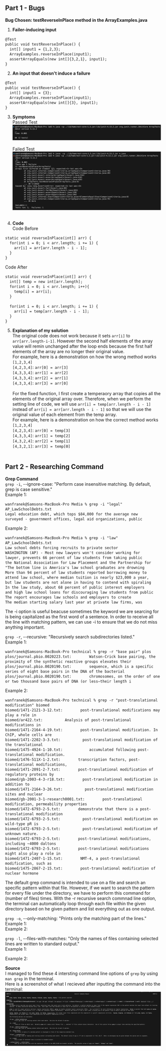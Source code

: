 ## Part 1 - Bugs
**Bug Chosen: testReverseInPlace method in the ArrayExamples.java**
1. **Failer-inducing input**
```
@Test 
public void testReverseInPlace() {
  int[] input1 = {1,2,3};
  ArrayExamples.reverseInPlace(input1);
  assertArrayEquals(new int[]{3,2,1}, input1);
}
```

2. **An input that doesn't induce a failure**
```
@Test 
public void testReverseInPlace() {
  int[] input1 = {3};
  ArrayExamples.reverseInPlace(input1);
  assertArrayEquals(new int[]{3}, input1);
}
```

3. **Symptoms**<br>
Passed Test<br>
<img src = "passed.png"><br><br>
Failed Test<br>
<img src = "failed.png"><br><br>

4. **Code**<br>
Code Before
```
static void reverseInPlace(int[] arr) {
  for(int i = 0; i < arr.length; i += 1) {
    arr[i] = arr[arr.length - i - 1];
  }
}
```

Code After
```
static void reverseInPlace(int[] arr) {
  int[] temp = new int[arr.length];
  for(int i = 0; i < arr.length; i++){
    temp[i] = arr[i];
  }
  
  for(int i = 0; i < arr.length; i += 1) {
    arr[i] = temp[arr.length - i - 1];
  }
}
```

5. **Explanation of my solution**<br>
The original code does not work because it sets `arr[i]` to `arr[arr.length-i-1]`. However the second half elements of the array value will remin unchanged after the loop ends because the first half elements of the array are no longer their original value.<br>
For example, here is a demonstration on how the wrong method works<br>
`[1,2,3,4]`<br>
`[4,2,3,4]`: `arr[0] = arr[3]`<br>
`[4,3,3,4]`: `arr[1] = arr[2]`<br>
`[4,3,3,4]`: `arr[2] = arr[1]`<br>
`[4,3,3,4]`: `arr[3] = arr[0]`<br><br>
For the fixed function, I first create a temperaory array that copies all the elements of the original array over. Therefore, when we perform the setting line of code, we will use `arr[i] = temp[arr.length - i - 1]` instead of `arr[i] = arr[arr.length - i - 1]` so that we will use the original value of each element from the temp array.<br>
For example, here is a demonstration on how the correct method works<br>
`[1,2,3,4]`<br>
`[4,2,3,4]`: `arr[0] = temp[3]`<br>
`[4,3,3,4]`: `arr[1] = temp[2]`<br>
`[4,3,2,4]`: `arr[2] = temp[1]`<br>
`[4,3,2,1]`: `arr[3] = temp[0]`<br><br>

## Part 2 - Researching Command
**Grep Command**<br>
`grep -i`, --ignore-case: "Perform case insensitive matching.  By default, grep is case sensitive."<br>
Example 1:<br>
```
wanfranek@Samsons-MacBook-Pro Media % grep -i "legal" AP_LawSchoolDebts.txt 
Legal education debt, which tops $84,000 for the average new
surveyed - government offices, legal aid organizations, public
```
Example 2:<br>
```
wanfranek@Samsons-MacBook-Pro Media % grep -i "law" AP_LawSchoolDebts.txt 
Law school debts forcing recruits to private sector
WASHINGTON (AP) - Most new lawyers won't consider working for
lawyer, prevents 66 percent of law students from taking public
the National Association for Law Placement and the Partnership for
"The bottom line is America's law school graduates are drowning
More than 94 percent of law students reported borrowing money to
attend law school, where median tuition is nearly $23,000 a year,
but law students are not alone in having to contend with spiraling
In the law study, about 68 percent of public interest employers
and high law school loans for discouraging law students from public
The report encourages law schools and employers to create
The median starting salary last year at private law firms, was
```
The -i option is useful beacuse sometimes the keyword we are searcing for is being capitalized as the first word of a sentence. In order to receive all the line with matching pattern, we can use -i to ensure that we do not miss anything important.<br>

`grep -r`, --recursive: "Recursively search subdirectories listed."<br>
Example 1:<br>
```
wanfranek@Samsons-MacBook-Pro technical % grep -r "base pair" plos
plos/journal.pbio.0020223.txt:        Watson-Crick base pairing, the proximity of the synthetic reactive groups elevates their
plos/journal.pbio.0020190.txt:        sequence, which is a specific series of eight base pairs in the DNA of the bacterial
plos/journal.pbio.0020190.txt:        chromosomes, on the order of one or two thousand base pairs of DNA (or less—their length i
```
Example 2:<br>
```
wanfranek@Samsons-MacBook-Pro technical % grep -r "post-translational modification" biomed
biomed/1471-2121-3-12.txt:        post-translational modifications may play a role in
biomed/ar422.txt:          Analysis of post-translational modifications in
biomed/1471-2164-4-19.txt:        post-translational modification. In ChIP, whole cells are
biomed/1471-2202-3-3.txt:          post-translational modification of the translational
biomed/1475-4924-1-10.txt:            accumulated following post-translational modification.
biomed/1476-511X-1-2.txt:        transcription factors, post-translational modifications,
biomed/1471-2091-2-7.txt:        post-translational modification of regulatory proteins by
biomed/gb-2003-4-3-r18.txt:        post-translational modification in addition to
biomed/1471-2164-3-26.txt:          post-translational modification sites and nuclear
biomed/gb-2001-3-1-research0001.txt:        post-translational modification, permeability properties
biomed/1472-6793-2-5.txt:        demonstrate that there is a post-translational modification
biomed/1472-6793-2-5.txt:          post-translational modification on wild-type pR is
biomed/1472-6793-2-5.txt:          post-translational modification of unknown nature.
biomed/1472-6793-2-5.txt:        post-translational modifications, including ~4000 daltons
biomed/1472-6793-2-5.txt:        post-translational modifications might also play a role in
biomed/1471-2407-1-15.txt:        NMT-4, a post-translational modification, such as
biomed/1475-2867-2-15.txt:        post-translational modification of nuclear hormone
```
The default grep command is intended to use on a file and search an specific pattern within that file. However, if we want to search the pattern for every file under the directory, we have to perform this command for (number of files) times. With the -r recursive search commnad line option, the terminal can automatically loop through each file within the given directory based on he given pattern and list everything out as one output. 

`grep -o`, --only-matching: "Prints only the matching part of the lines."<br>
Example 1:<br>
Example 2:<br>

`grep -l`, --files-with-matches: "Only the names of files containing selected lines are written to standard output."<br>
Example 1:<br>

Example 2:<br>

**Source**<br>
I managed to find these 4 intersting command line options of `grep` by using `man grep` in the terminal.<br>
Here is a screenshot of what I recieved after inputting the command into the terminal:<br>
<img src = "man_grep.png">


